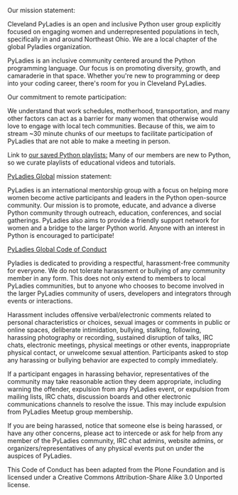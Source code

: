 Our mission statement:

Cleveland PyLadies is an open and inclusive Python user group
explicitly focused on engaging women and underrepresented populations in tech,
specifically in and around Northeast Ohio. We are a local chapter of the global
Pyladies organization.

PyLadies is an inclusive community centered around
the Python programming language. Our focus is on promoting diversity,
growth, and camaraderie in that space.
Whether you're new to programming or deep into
your coding career, there's room for you in Cleveland PyLadies.

Our commitment to remote participation:

We understand that work schedules, motherhood, transportation,
and many other factors can act as a barrier for many women
that otherwise would love to engage with local tech communities.
Because of this, we aim to stream ~30 minute chunks of our meetups
to facilitate participation of PyLadies that are not able to make
a meeting in person.

Link to [our saved Python playlists:](https://www.youtube.com/channel/UCrX6AAcxXO_-8gitJWdjkuw/playlists)
Many of our members are new to Python, so we curate playlists of educational videos and tutorials.

[PyLadies Global](http://www.pyladies.com) mission statement:

PyLadies is an international mentorship group with a focus on helping
more women become active participants and leaders in the Python open-source community.
Our mission is to promote, educate, and advance a diverse Python community through
outreach, education, conferences, and social gatherings.
PyLadies also aims to provide a friendly support network for women and
a bridge to the larger Python world. Anyone with an interest in Python is encouraged to participate!

[PyLadies Global Code of Conduct](http://www.pyladies.com/CodeOfConduct/)

Pyladies is dedicated to providing a respectful, harassment-free community for everyone. We do not tolerate harassment or bullying of any community member in any form. This does not only extend to members to local PyLadies communities, but to anyone who chooses to become involved in the larger PyLadies community of users, developers and integrators through events or interactions.

Harassment includes offensive verbal/electronic comments related to personal characteristics or choices, sexual images or comments in public or online spaces, deliberate intimidation, bullying, stalking, following, harassing photography or recording, sustained disruption of talks, IRC chats, electronic meetings, physical meetings or other events, inappropriate physical contact, or unwelcome sexual attention. Participants asked to stop any harassing or bullying behavior are expected to comply immediately.

If a participant engages in harassing behavior, representatives of the community may take reasonable action they deem appropriate, including warning the offender, expulsion from any PyLadies event, or expulsion from mailing lists, IRC chats, discussion boards and other electronic communications channels to resolve the issue. This may include expulsion from PyLadies Meetup group membership.

If you are being harassed, notice that someone else is being harassed, or have any other concerns, please act to intercede or ask for help from any member of the PyLadies community, IRC chat admins, website admins, or organizers/representatives of any physical events put on under the auspices of PyLadies.

This Code of Conduct has been adapted from the Plone Foundation and is licensed under a Creative Commons Attribution-Share Alike 3.0 Unported license.
